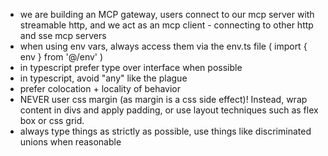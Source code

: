 - we are building an MCP gateway, users connect to our mcp server with streamable http, and we act as an mcp client - connecting to other http and sse mcp servers
- when using env vars, always access them via the env.ts file ( import { env } from '@/env'
  )
- in typescript prefer type over interface when possible
- in typescript, avoid "any" like the plague
- prefer colocation + locality of behavior
- NEVER user css margin (as margin is a css side effect)! Instead, wrap content in divs and apply padding, or use layout techniques such as flex box or css grid.
- always type things as strictly as possible, use things like discriminated unions when reasonable
